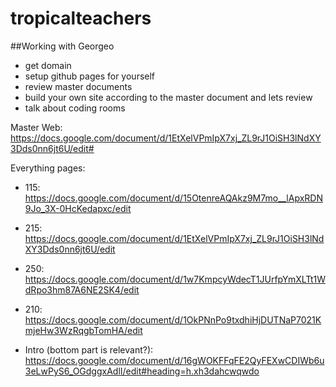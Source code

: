 # tropicalteachers
##Working with Georgeo

- get domain
- setup github pages for yourself
- review master documents
- build your own site according to the master document and lets review
- talk about coding rooms


Master Web: https://docs.google.com/document/d/1EtXelVPmIpX7xj_ZL9rJ1OiSH3lNdXY3Dds0nn6jt6U/edit#

Everything pages:
- 115: https://docs.google.com/document/d/15OtenreAQAkz9M7mo__lApxRDN9Jo_3X-0HcKedapxc/edit

- 215: https://docs.google.com/document/d/1EtXelVPmIpX7xj_ZL9rJ1OiSH3lNdXY3Dds0nn6jt6U/edit

- 250: https://docs.google.com/document/d/1w7KmpcyWdecT1JUrfpYmXLTt1WdRpo3hm87A6NE2SK4/edit

- 210: https://docs.google.com/document/d/1OkPNnPo9txdhiHjDUTNaP7021KmjeHw3WzRqgbTomHA/edit

- Intro (bottom part is relevant?): https://docs.google.com/document/d/16gWOKFFqFE2QyFEXwCDIWb6u3eLwPyS6_OGdggxAdlI/edit#heading=h.xh3dahcwqwdo
